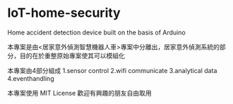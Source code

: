 # IoT-home-security

Home accident detection device built on the basis of Arduino

本專案是由<居家意外偵測智慧機器人車>專案中分離出，居家意外偵測系統的部分，目的在於重整原始專案使其可以模組化

本專案由4部分組成 1.sensor control 2.wifi communicate 3.analytical data 4.eventhandling

本專案使用 MIT License 歡迎有興趣的朋友自由取用
